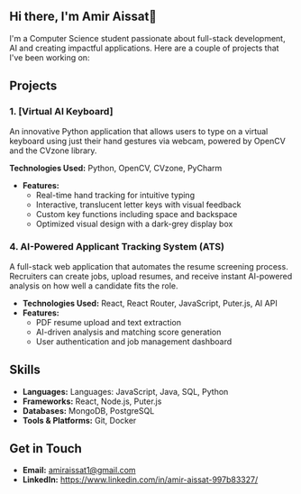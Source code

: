 ## Hi there, I'm Amir Aissat👋

I'm a Computer Science student passionate about full-stack development, AI and creating impactful applications. Here are a couple of projects that I've been working on:

## Projects

### 1. [Virtual AI Keyboard]
An innovative Python application that allows users to type on a virtual keyboard using just their hand gestures via webcam, powered by OpenCV and the CVzone library.

**Technologies Used:** Python, OpenCV, CVzone, PyCharm
- **Features:**
  - Real-time hand tracking for intuitive typing
  - Interactive, translucent letter keys with visual feedback
  - Custom key functions including space and backspace
  - Optimized visual design with a dark-grey display box
### 4. AI-Powered Applicant Tracking System (ATS) 
A full-stack web application that automates the resume screening process. Recruiters can create jobs, upload resumes, and receive instant AI-powered analysis on how well a candidate fits the role.

- **Technologies Used:** React, React Router, JavaScript, Puter.js, AI API
- **Features:**
  - PDF resume upload and text extraction
  - AI-driven analysis and matching score generation
  - User authentication and job management dashboard


## Skills

- **Languages:** Languages: JavaScript, Java, SQL, Python
- **Frameworks:** React, Node.js, Puter.js
- **Databases:** MongoDB, PostgreSQL
- **Tools & Platforms:** Git, Docker



## Get in Touch

- **Email:** amiraissat1@gmail.com
- **LinkedIn:** https://www.linkedin.com/in/amir-aissat-997b83327/

<!--
**AmirAissat/AmirAissat** is a ✨ _special_ ✨ repository because its `README.md` (this file) appears on your GitHub profile.

Here are some ideas to get you started:

- 🔭 I’m currently working on ...
- 🌱 I’m currently learning ...
- 👯 I’m looking to collaborate on ...
- 🤔 I’m looking for help with ...
- 💬 Ask me about ...
- 📫 How to reach me: ...
- 😄 Pronouns: ...
- ⚡ Fun fact: ...
-->
